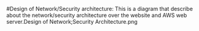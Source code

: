 #Design of Network/Security architecture: This is a diagram that describe about the network/security architecture over the website and AWS web server.Design of Network;Security Architecture.png
